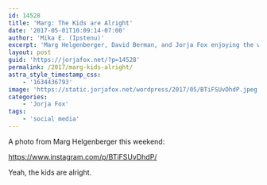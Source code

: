 ```yaml
---
id: 14528
title: 'Marg: The Kids are Alright'
date: '2017-05-01T10:09:14-07:00'
author: 'Mika E. (Ipstenu)'
excerpt: 'Marg Helgenberger, David Berman, and Jorja Fox enjoying the weekend.'
layout: post
guid: 'https://jorjafox.net/?p=14528'
permalink: /2017/marg-kids-alright/
astra_style_timestamp_css:
    - '1634436793'
image: 'https://static.jorjafox.net/wordpress/2017/05/BTiFSUvDhdP.jpeg'
categories:
    - 'Jorja Fox'
tags:
    - 'social media'
---
```


A photo from Marg Helgenberger this weekend:

https://www.instagram.com/p/BTiFSUvDhdP/

Yeah, the kids are alright.